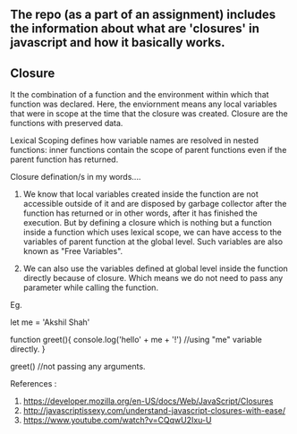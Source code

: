 ## The repo (as a part of an assignment) includes the information about what are 'closures' in javascript and how it basically works.



## **Closure**

It the combination of a function and the environment within which that
function was declared. Here, the enviornment means any local variables that were 
in scope at the time that the closure was created. Closure are the functions with preserved data.

Lexical Scoping defines how variable names are resolved in nested functions: inner functions contain the scope of parent functions even if the parent function has returned.


Closure defination/s in my words....


1) We know that local variables created inside the function are not accessible outside of it and are 
disposed by garbage collector after the function has returned or in other words, after it has finished the execution. But by defining a closure which is nothing but a function inside a function which uses lexical scope, we can have access to the variables of parent function at the global level. Such variables are also known as "Free Variables".


2) We can also use the variables defined at global level inside the function directly because of closure. Which means we do not need to pass any parameter while calling the function.

Eg.

let me = 'Akshil Shah'

function greet(){
	console.log('hello' + me + '!') //using "me" variable directly.
}

greet()  //not passing any arguments. 




References :

1) https://developer.mozilla.org/en-US/docs/Web/JavaScript/Closures
2) http://javascriptissexy.com/understand-javascript-closures-with-ease/
3) https://www.youtube.com/watch?v=CQqwU2Ixu-U
 
